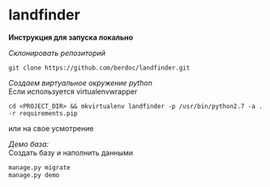 # landfinder

**Инструкция для запуска локально**


*Склонировать репозиторий* 
```
git clone https://github.com/berdoc/landfinder.git
```

*Создаем виртуальное окружение python*  
Если используется virtualenvwrapper
```
cd <PROJECT_DIR> && mkvirtualenv landfinder -p /usr/bin/python2.7 -a . -r requirements.pip
```
или на свое усмотрение

*Демо база:*  
Создать базу и наполнить данными
```bash
manage.py migrate
manage.py demo
```
